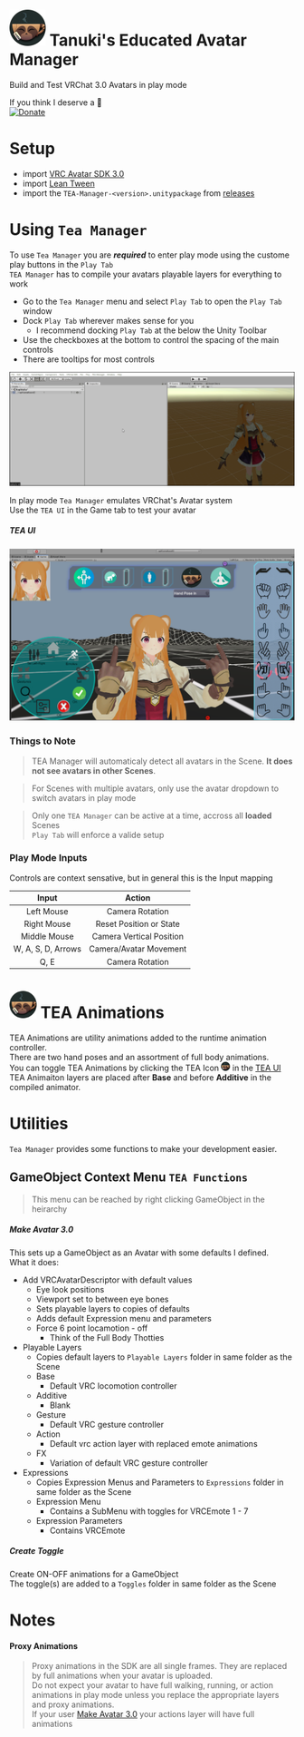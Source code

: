 <h1><img src="https://github.com/EducatedTanuki/TEA-Manager/raw/1.0.0/Resources/UI/Icons/TEA.png" alt="TEA-icon.png" width="64" height="64" style="max-width:100%;"> Tanuki's Educated Avatar Manager</h1>

Build and Test VRChat 3.0 Avatars in play mode  

If you think I deserve a :cookie:  
[![Donate](https://img.shields.io/badge/Donate-PayPal-green.svg)](https://www.paypal.com/donate?business=YYCSYXEYPMQK2&currency_code=USD)

# Setup
- import [VRC Avatar SDK 3.0](https://vrchat.com/home/download)
- import [Lean Tween](https://assetstore.unity.com/packages/tools/animation/leantween-3595)
- import the `TEA-Manager-<version>.unitypackage` from [releases](https://github.com/EducatedTanuki/TEA-Manager/releases)

# Using `Tea Manager`
To use `Tea Manager` you are ***required*** to enter play mode using the custome play buttons in the `Play Tab`  
`TEA Manager` has to compile your avatars playable layers for everything to work  
- Go to the `Tea Manager` menu and select `Play Tab`  to open the `Play Tab` window  
- Dock `Play Tab` wherever makes sense for you
  - I recommend docking `Play Tab` at the below the Unity Toolbar
- Use the checkboxes at the bottom to control the spacing of the main controls
- There are tooltips for most controls

![add-play-tab](https://github.com/EducatedTanuki/TEA-Manager/blob/1.0.0/tutorial/assets/add-play-tab.gif)

In play mode `Tea Manager` emulates VRChat's Avatar system  
Use the `TEA UI` in the Game tab to test your avatar  

##### TEA UI

![play-example](https://github.com/EducatedTanuki/TEA-Manager/blob/1.0.0/tutorial/assets/play-example.png)

### Things to Note
> TEA Manager will automaticaly detect all avatars in the Scene. **It does not see avatars in other Scenes**. 

> For Scenes with multiple avatars, only use the avatar dropdown to switch avatars in play mode  

> Only one `TEA Manager` can be active at a time, accross all **loaded** Scenes  
> `Play Tab` will enforce a valide setup  

### Play Mode Inputs
Controls are context sensative, but in general this is the Input mapping  

|        Input       |          Action          |
|:------------------:|:------------------------:|
|     Left Mouse     |      Camera Rotation     |
|     Right Mouse    |  Reset Position or State |
|    Middle Mouse    | Camera Vertical Position |
| W, A, S, D, Arrows |  Camera/Avatar Movement  |
|        Q, E        |      Camera Rotation     |

<h1><img src="https://github.com/EducatedTanuki/TEA-Manager/raw/1.0.0/Resources/UI/Icons/TEA.png" alt="TEA-icon.png" width="48" height="48" style="max-width:100%;"> TEA Animations</h1>  

TEA Animations are utility animations added to the runtime animation controller.  
There are two hand poses and an assortment of full body animations.  
You can toggle TEA Animations by clicking the TEA Icon <img src="https://github.com/EducatedTanuki/TEA-Manager/raw/1.0.0/Resources/UI/Icons/TEA.png" alt="TEA-icon.png" width="16" height="16" style="max-width:100%;"> in the [TEA UI](#tea-ui)  
TEA Animaiton layers are placed after **Base** and before **Additive** in the compiled animator.  

# Utilities
`Tea Manager` provides some functions to make your development easier.

## GameObject Context Menu `TEA Functions`

> This menu can be reached by right clicking GameObject in the heirarchy

##### Make Avatar 3.0
This sets up a GameObject as an Avatar with some defaults I defined.  
What it does:  
- Add VRCAvatarDescriptor with default values
  - Eye look positions
  - Viewport set to between eye bones
  - Sets playable layers to copies of defaults
  - Adds default Expression menu and parameters
  - Force 6 point locamotion \- off
    - Think of the Full Body Thotties
- Playable Layers
  - Copies default layers to `Playable Layers` folder in same folder as the Scene
  - Base
    - Default VRC locomotion controller
  - Additive
    - Blank
  - Gesture
    - Default VRC gesture controller
  - Action
    - Default vrc action layer with replaced emote animations
  - FX
    - Variation of default VRC gesture controller
- Expressions
  - Copies Expression Menus and Parameters to `Expressions` folder in same folder as the Scene
  - Expression Menu
    - Contains a SubMenu with toggles for VRCEmote 1 \- 7
  - Expression Parameters
    - Contains VRCEmote

##### Create Toggle
Create ON-OFF animations for a GameObject  
The toggle(s) are added to a `Toggles` folder in same folder as the Scene

# Notes

#### Proxy Animations

> Proxy animations in the SDK are all single frames. They are replaced by full animations when your avatar is uploaded.  
> Do not expect your avatar to have full walking, running, or action animations in play mode unless you replace the appropriate layers and proxy animations.  
> If your user [Make Avatar 3.0](#make-avatar-30) your actions layer will have full animations